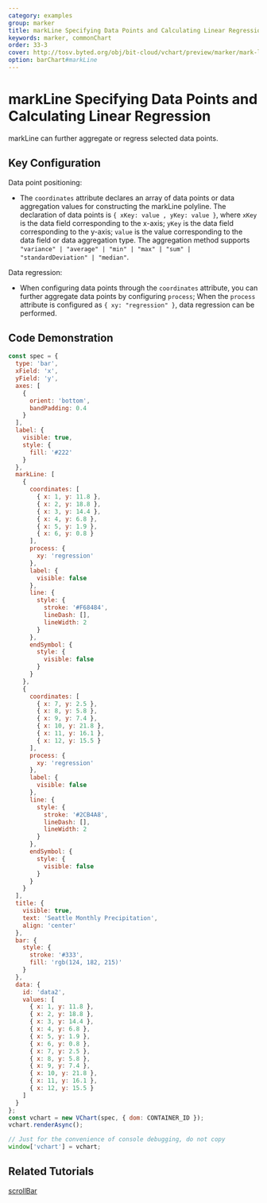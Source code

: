 ```yaml
---
category: examples
group: marker
title: markLine Specifying Data Points and Calculating Linear Regression
keywords: marker, commonChart
order: 33-3
cover: http://tosv.byted.org/obj/bit-cloud/vchart/preview/marker/mark-line-part-regression.png
option: barChart#markLine
---
```


# markLine Specifying Data Points and Calculating Linear Regression

markLine can further aggregate or regress selected data points.

## Key Configuration

Data point positioning:

- The `coordinates` attribute declares an array of data points or data aggregation values for constructing the markLine polyline. The declaration of data points is `{ xKey: value , yKey: value }`, where `xKey` is the data field corresponding to the x-axis; `yKey` is the data field corresponding to the y-axis; `value` is the value corresponding to the data field or data aggregation type. The aggregation method supports `"variance" | "average" | "min" | "max" | "sum" | "standardDeviation" | "median"`.

Data regression:

- When configuring data points through the `coordinates` attribute, you can further aggregate data points by configuring `process`; When the `process` attribute is configured as `{ xy: "regression" }`, data regression can be performed.

## Code Demonstration

```javascript livedemo
const spec = {
  type: 'bar',
  xField: 'x',
  yField: 'y',
  axes: [
    {
      orient: 'bottom',
      bandPadding: 0.4
    }
  ],
  label: {
    visible: true,
    style: {
      fill: '#222'
    }
  },
  markLine: [
    {
      coordinates: [
        { x: 1, y: 11.8 },
        { x: 2, y: 18.8 },
        { x: 3, y: 14.4 },
        { x: 4, y: 6.8 },
        { x: 5, y: 1.9 },
        { x: 6, y: 0.8 }
      ],
      process: {
        xy: 'regression'
      },
      label: {
        visible: false
      },
      line: {
        style: {
          stroke: '#F68484',
          lineDash: [],
          lineWidth: 2
        }
      },
      endSymbol: {
        style: {
          visible: false
        }
      }
    },
    {
      coordinates: [
        { x: 7, y: 2.5 },
        { x: 8, y: 5.8 },
        { x: 9, y: 7.4 },
        { x: 10, y: 21.8 },
        { x: 11, y: 16.1 },
        { x: 12, y: 15.5 }
      ],
      process: {
        xy: 'regression'
      },
      label: {
        visible: false
      },
      line: {
        style: {
          stroke: '#2CB4A8',
          lineDash: [],
          lineWidth: 2
        }
      },
      endSymbol: {
        style: {
          visible: false
        }
      }
    }
  ],
  title: {
    visible: true,
    text: 'Seattle Monthly Precipitation',
    align: 'center'
  },
  bar: {
    style: {
      stroke: '#333',
      fill: 'rgb(124, 182, 215)'
    }
  },
  data: {
    id: 'data2',
    values: [
      { x: 1, y: 11.8 },
      { x: 2, y: 18.8 },
      { x: 3, y: 14.4 },
      { x: 4, y: 6.8 },
      { x: 5, y: 1.9 },
      { x: 6, y: 0.8 },
      { x: 7, y: 2.5 },
      { x: 8, y: 5.8 },
      { x: 9, y: 7.4 },
      { x: 10, y: 21.8 },
      { x: 11, y: 16.1 },
      { x: 12, y: 15.5 }
    ]
  }
};
const vchart = new VChart(spec, { dom: CONTAINER_ID });
vchart.renderAsync();

// Just for the convenience of console debugging, do not copy
window['vchart'] = vchart;
```

## Related Tutorials

[scrollBar](link)